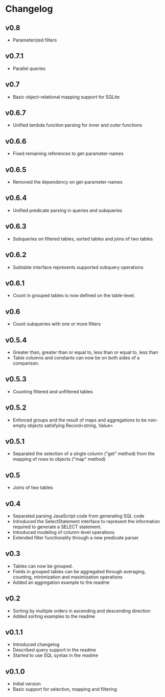 # Changelog

## v0.8
- Parameterized filters

## v0.7.1
- Parallel queries

## v0.7
- Basic object-relational mapping support for SQLite

## v0.6.7
- Unified lambda function parsing for inner and outer functions

## v0.6.6

- Fixed remaining references to get-parameter-names

## v0.6.5

- Removed the dependency on get-parameter-names

## v0.6.4

- Unified predicate parsing in queries and subqueries

## v0.6.3

- Subqueries on filtered tables, sorted tables and joins of two tables

## v0.6.2

- Subtable interface represents supported subquery operations

## v0.6.1

- Count in grouped tables is now defined on the table-level.

## v0.6

- Count subqueries with one or more filters

## v0.5.4

- Greater than, greater than or equal to, less than or equal to, less than
- Table columns and constants can now be on both sides of a comparison.

## v0.5.3

- Counting filtered and unfiltered tables

## v0.5.2

- Enforced groups and the result of maps and aggregations to be non-empty objects satisfying Record<string, Value> 

## v0.5.1

- Separated the selection of a single column ("get" method) from the mapping of rows to objects ("map" method)

## v0.5

- Joins of two tables

## v0.4

- Separated parsing JavaScript code from generating SQL code
- Introduced the SelectStatement interface to represent the information required to generate a SELECT statement. 
- Introduced modeling of column-level operations
- Extended filter functionality through a new predicate parser

## v0.3

- Tables can now be grouped.
- Fields in grouped tables can be aggregated through averaging, counting, minimization and maximization operations
- Added an aggregation example to the readme

## v0.2

- Sorting by multiple orders in ascending and descending direction
- Added sorting examples to the readme

## v0.1.1

- Introduced changelog
- Described query support in the readme
- Started to use SQL syntax in the readme

## v0.1.0

- Initial version
- Basic support for selection, mapping and filtering